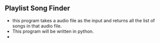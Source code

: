 ## Playlist Song Finder

- this program takes a audio file as the input and returns all the list of songs in that audio file.
- This program will be written in python.
- 
